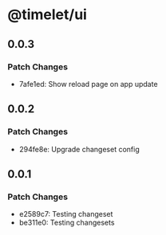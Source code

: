 # @timelet/ui

## 0.0.3

### Patch Changes

- 7afe1ed: Show reload page on app update

## 0.0.2

### Patch Changes

- 294fe8e: Upgrade changeset config

## 0.0.1

### Patch Changes

- e2589c7: Testing changeset
- be311e0: Testing changesets
